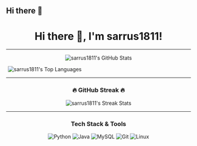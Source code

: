## Hi there 👋

<!--
**sarrus1811/sarrus1811** is a ✨ _special_ ✨ repository because its `README.md` (this file) appears on your GitHub profile.

Here are some ideas to get you started:

- 🔭 I’m currently working on ...
- 🌱 I’m currently learning ...
- 👯 I’m looking to collaborate on ...
- 🤔 I’m looking for help with ...
- 💬 Ask me about ...
- 📫 How to reach me: ...
- 😄 Pronouns: ...
- ⚡ Fun fact: ...
-->
<h1 align="center">Hi there 👋, I'm sarrus1811!</h1>

---

<p align="center">
  <img 
    src="https://github-readme-stats.vercel.app/api?username=sarrus1811&show_icons=true&theme=onedark&count_private=true&hide_border=true" 
    alt="sarrus1811's GitHub Stats"
    style="margin: 0 5px;"
  />
  
  <img 
    src="https://github-readme-stats.vercel.app/api/top-langs/?username=sarrus1811&layout=compact&theme=onedark&hide_border=true&langs_count=6&hide=html,css,shell,jupyter%20notebook" 
    alt="sarrus1811's Top Languages"
    style="margin: 0 5px;"
  />
</p>

---

<h3 align="center">🔥 GitHub Streak 🔥</h3>

<p align="center">
  <img 
    src="https://github-readme-streak-stats.demolab.com/?user=sarrus1811&theme=onedark&hide_border=true" 
    alt="sarrus1811's Streak Stats"
  />
</p>

---

<h3 align="center">Tech Stack & Tools</h3>

<p align="center">
  <img src="https://img.shields.io/badge/Python-3776AB?style=for-the-badge&logo=python&logoColor=white" alt="Python" />
  <img src="https://img.shields.io/badge/Java-007396?style=for-the-badge&logo=java&logoColor=white" alt="Java" />
  <img src="https://img.shields.io/badge/MySQL-4479A1?style=for-the-badge&logo=mysql&logoColor=white" alt="MySQL" />
  <img src="https://img.shields.io/badge/Git-F05032?style=for-the-badge&logo=git&logoColor=white" alt="Git" />
  <img src="https://img.shields.io/badge/Linux-FCC624?style=for-the-badge&logo=linux&logoColor=black" alt="Linux" />
</p>
